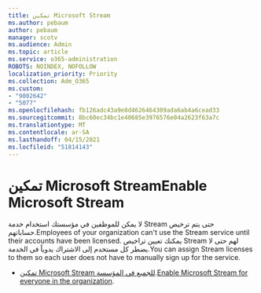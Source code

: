 ```yaml
---
title: تمكين Microsoft Stream
ms.author: pebaum
author: pebaum
manager: scotv
ms.audience: Admin
ms.topic: article
ms.service: o365-administration
ROBOTS: NOINDEX, NOFOLLOW
localization_priority: Priority
ms.collection: Adm_O365
ms.custom:
- "9002642"
- "5077"
ms.openlocfilehash: fb126adc43a9e8d4626464309ada6ab4a6cead33
ms.sourcegitcommit: 8bc60ec34bc1e40685e3976576e04a2623f63a7c
ms.translationtype: MT
ms.contentlocale: ar-SA
ms.lasthandoff: 04/15/2021
ms.locfileid: "51814143"
---
```

# <a name="enable-microsoft-stream"></a><span data-ttu-id="fd5c5-102">تمكين Microsoft Stream</span><span class="sxs-lookup"><span data-stu-id="fd5c5-102">Enable Microsoft Stream</span></span>

<span data-ttu-id="fd5c5-103">لا يمكن للموظفين في مؤسستك استخدام خدمة Stream حتى يتم ترخيص حساباتهم.</span><span class="sxs-lookup"><span data-stu-id="fd5c5-103">Employees of your organization can't use the Stream service until their accounts have been licensed.</span></span> <span data-ttu-id="fd5c5-104">يمكنك تعيين تراخيص Stream لهم حتى لا يضطر كل مستخدم إلى الاشتراك يدوياً في الخدمة.</span><span class="sxs-lookup"><span data-stu-id="fd5c5-104">You can assign Stream licenses to them so each user does not have to manually sign up for the service.</span></span>

- <span data-ttu-id="fd5c5-105">[تمكين Microsoft Stream للجميع في المؤسسة](https://docs.microsoft.com/stream/assign-user-licenses).</span><span class="sxs-lookup"><span data-stu-id="fd5c5-105">[Enable Microsoft Stream for everyone in the organization](https://docs.microsoft.com/stream/assign-user-licenses).</span></span>
